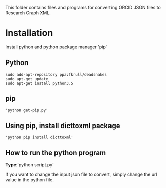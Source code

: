 This folder contains files and programs for converting ORCID JSON files to Research Graph XML.

# Installation
Install python and python package manager 'pip'

## Python
~~~~
sudo add-apt-repository ppa:fkrull/deadsnakes
sudo apt-get update
sudo apt-get install python3.5
~~~~

## pip
    'python get-pip.py'
    
## Using pip, install dicttoxml package
    'python pip install dicttoxml'
    
## How to run the python program
**Type**:'python script.py'

If you want to change the input json file to convert, simply change the url value 
in the python file.
